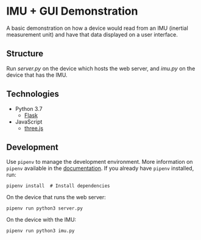 # IMU + GUI Demonstration

A basic demonstration on how a device would read from an IMU (inertial measurement unit) and have that data displayed on a user interface.

## Structure

Run _server.py_ on the device which hosts the web server, and _imu.py_ on the device that has the IMU.

## Technologies

-   Python 3.7
    -   [Flask](http://flask.pocoo.org/)
-   JavaScript
    -   [three.js](https://threejs.org/)

## Development

Use `pipenv` to manage the development environment.
More information on `pipenv` available in the [documentation](https://pipenv.readthedocs.io/en/latest/).
If you already have `pipenv` installed, run:

```
pipenv install  # Install dependencies
```

On the device that runs the web server:

```
pipenv run python3 server.py
```

On the device with the IMU:

```
pipenv run python3 imu.py
```

